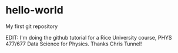 # hello-world
My first git repository

EDIT:
I'm doing the github tutorial for a Rice University course, PHYS 477/677 Data Science for Physics. Thanks Chris Tunnel! 
